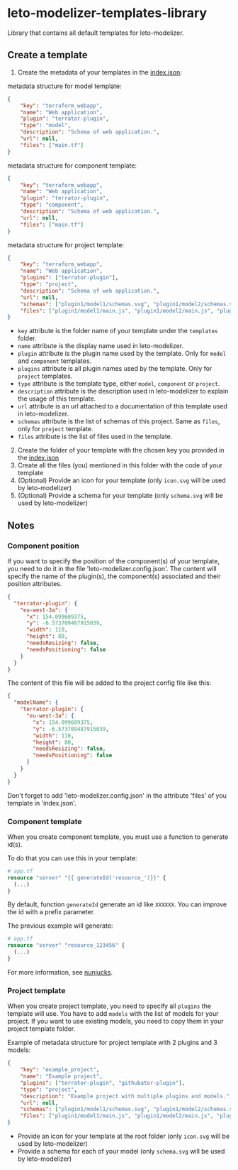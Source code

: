 # leto-modelizer-templates-library

Library that contains all default templates for leto-modelizer.

## Create a template

1. Create the metadata of your templates in the [index.json](index.json):

metadata structure for model template:
```json
{
    "key": "terraform_webapp",
    "name": "Web application",
    "plugin": "terrator-plugin",
    "type": "model",
    "description": "Schema of web application.",
    "url": null,
    "files": ["main.tf"]
}
```
metadata structure for component template:
```json
{
    "key": "terraform_webapp",
    "name": "Web application",
    "plugin": "terrator-plugin",
    "type": "component",
    "description": "Schema of web application.",
    "url": null,
    "files": ["main.tf"]
}
```
metadata structure for project template:
```json
{
    "key": "terraform_webapp",
    "name": "Web application",
    "plugins": ["terrator-plugin"],
    "type": "project",
    "description": "Schema of web application.",
    "url": null,
    "schemas": ["plugin1/model1/schemas.svg", "plugin1/model2/schemas.svg", "plugin2/model3/schemas.svg"],
    "files": ["plugin1/model1/main.js", "plugin1/model2/main.js", "plugin2/model3/app.js"]
}
```

- `key` attribute is the folder name of your template under the `templates` folder.
- `name` attribute is the display name used in leto-modelizer.
- `plugin` attribute is the plugin name used by the template. Only for `model` and `component` templates.
- `plugins` attribute is all plugin names used by the template. Only for `project` templates.
- `type` attribute is the template type, either `model`, `component` or `project`.
- `description` attribute is the description used in leto-modelizer to explain the usage of this template.
- `url` attribute is an url attached to a documentation of this template used in leto-modelizer.
- `schemas` attribute is the list of schemas of this project. Same as `files`, only for `project` template.
- `files` attribute is the list of files used in the template.

2. Create the folder of your template with the chosen key you provided in the [index.json](index.json)
3. Create all the files (you) mentioned in this folder with the code of your template
4. (Optional) Provide an icon for your template (only `icon.svg` will be used by leto-modelizer)
5. (Optional) Provide a schema for your template (only `schema.svg` will be used by leto-modelizer)

## Notes

### Component position

If you want to specify the position of the component(s) of your template, you need to do it in the file 'leto-modelizer.config.json'.
The content will specify the name of the plugin(s), the component(s) associated and their position attributes.

```json
{
  "terrator-plugin": {
    "eu-west-3a": {
      "x": 154.099609375,
      "y": -6.573709487915039,
      "width": 110,
      "height": 80,
      "needsResizing": false,
      "needsPositioning": false
    }
  }
}
```

The content of this file will be added to the project config file like this:

```json
{
  "modelName": {
    "terrator-plugin": {
      "eu-west-3a": {
        "x": 154.099609375,
        "y": -6.573709487915039,
        "width": 110,
        "height": 80,
        "needsResizing": false,
        "needsPositioning": false
      }
    }
  }
}
```

Don't forget to add 'leto-modelizer.config.json' in the attribute 'files' of you template in 'index.json'.

### Component template

When you create component template, you must use a function to generate id(s).

To do that you can use this in your template:
```tf
# app.tf
resource "server" "{{ generateId('resource_')}}" {
  (...)
}
```

By default, function `generateId` generate an id like `XXXXXX`. You can improve the id with a prefix parameter.

The previous example will generate:
```tf
# app.tf
resource "server" "resource_123456" {
  (...)
}
```

For more information, see [nunjucks](https://mozilla.github.io/nunjucks/).

### Project template

When you create project template, you need to specify all `plugins` the template will use. You have to add `models` with the list of models for your project. If you want to use existing models, you need to copy them in your project template folder.

Example of metadata structure for project template with 2 plugins and 3 models:
```json
{
    "key": "example_project",
    "name": "Example project",
    "plugins": ["terrator-plugin", "githubator-plugin"],
    "type": "project",
    "description": "Example project with multiple plugins and models.",
    "url": null,
    "schemas": ["plugin1/model1/schemas.svg", "plugin1/model2/schemas.svg", "plugin2/model3/schemas.svg"],
    "files": ["plugin1/model1/main.js", "plugin1/model2/main.js", "plugin2/model3/app.js"]
}
```
- Provide an icon for your template at the root folder (only `icon.svg` will be used by leto-modelizer)
- Provide a schema for each of your model (only `schema.svg` will be used by leto-modelizer)
